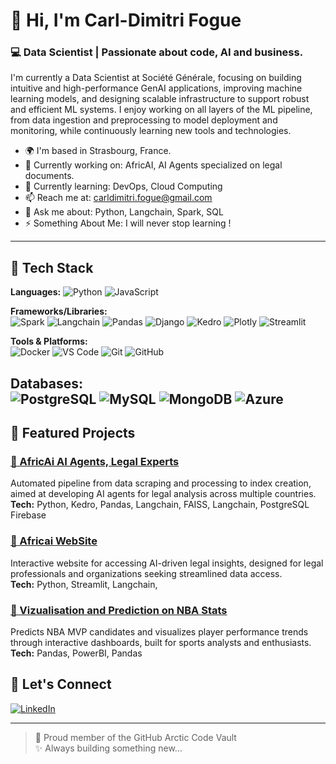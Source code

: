 # 👋 Hi, I'm Carl-Dimitri Fogue

### 💻 Data Scientist | Passionate about code, AI and business.

I'm currently a Data Scientist at Société Générale, focusing on building intuitive and high-performance GenAI applications, improving machine learning models, and designing scalable infrastructure to support robust and efficient ML systems. I enjoy working on all layers of the ML pipeline, from data ingestion and preprocessing to model deployment and monitoring, while continuously learning new tools and technologies.

- 🌍 I'm based in Strasbourg, France.
- 🔭 Currently working on: AfricAI, AI Agents specialized on legal documents.
- 🌱 Currently learning: DevOps, Cloud Computing
- 📫 Reach me at: carldimitri.fogue@gmail.com
- 💬 Ask me about: Python, Langchain, Spark, SQL
- ⚡ Something About Me: I will never stop learning ! 

---

## 🚀 Tech Stack

**Languages:** 
![Python](https://img.shields.io/badge/-Python-3776AB?style=flat-square&logo=Python&logoColor=white)
![JavaScript](https://img.shields.io/badge/-JavaScript-F7DF1E?style=flat-square&logo=javascript&logoColor=black)

**Frameworks/Libraries:**  
![Spark](https://img.shields.io/badge/-Spark-E25A1C?style=flat-square&logo=Apache-Spark&logoColor=white)
![Langchain](https://img.shields.io/badge/-Langchain-1C3C3C?style=flat-square&logo=Langchain&logoColor=white)
![Pandas](https://img.shields.io/badge/-Pandas-150458?style=flat-square&logo=Pandas&logoColor=white)
![Django](https://img.shields.io/badge/-Django-092E20?style=flat-square&logo=Django&logoColor=white)
![Kedro](https://img.shields.io/badge/-Kedro-FFC900?style=flat-square&logo=Kedro&logoColor=black)
![Plotly](https://img.shields.io/badge/-Plotly-3F4F75?style=flat-square&logo=Plotly&logoColor=white)
![Streamlit](https://img.shields.io/badge/-Streamlit-FF4B4B?style=flat-square&logo=Streamlit&logoColor=white)

**Tools & Platforms:**   
![Docker](https://img.shields.io/badge/-Docker-2496ED?style=flat-square&logo=docker&logoColor=white)
![VS Code](https://img.shields.io/badge/-VS_Code-0078d7?style=flat-square&logo=visual-studio-code&logoColor=white)
![Git](https://img.shields.io/badge/-Git-F05033?style=flat-square&logo=git&logoColor=white)
![GitHub](https://img.shields.io/badge/-GitHub-121011?style=flat-square&logo=github&logoColor=white)

**Databases:**   
![PostgreSQL](https://img.shields.io/badge/-PostgreSQL-336791?style=flat-square&logo=postgresql&logoColor=white)
![MySQL](https://img.shields.io/badge/-MySQL-4479A1?style=flat-square&logo=mysql&logoColor=white)
![MongoDB](https://img.shields.io/badge/-MongoDB-47A248?style=flat-square&logo=mongodb&logoColor=white)
![Azure](https://img.shields.io/badge/-Azure-0089D6?style=flat-square&logo=microsoft-azure&logoColor=white)
---

## 📌 Featured Projects

### [🔹 AfricAi AI Agents, Legal Experts](https://github.com/akacarlll/AfricAI)
Automated pipeline from data scraping and processing to index creation, aimed at developing AI agents for legal analysis across multiple countries.
**Tech:** Python, Kedro, Pandas, Langchain, FAISS, Langchain, PostgreSQL Firebase

### [🔹 Africai WebSite](https://github.com/akacarlll/africai_website)
Interactive website for accessing AI-driven legal insights, designed for legal professionals and organizations seeking streamlined data access.  
**Tech:** Python, Streamlit, Langchain, 

### [🔹 Vizualisation and Prediction on NBA Stats](https://github.com/akacarlll/the_mvp_predictor)
Predicts NBA MVP candidates and visualizes player performance trends through interactive dashboards, built for sports analysts and enthusiasts. 
**Tech:** Pandas, PowerBI, Pandas


## 🔗 Let's Connect

[![LinkedIn](https://img.shields.io/badge/-LinkedIn-blue?style=flat-square&logo=linkedin)](https://www.linkedin.com/in/fogue-carl-dimitri/)  


---

> 🧊 Proud member of the GitHub Arctic Code Vault  
> ✨ Always building something new...
